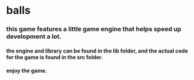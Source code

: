 # balls

### this game features a little game engine that helps speed up development a lot.

#### the engine and library can be found in the lib folder, and the actual code for the game is found in the src folder.

#### enjoy the game.
